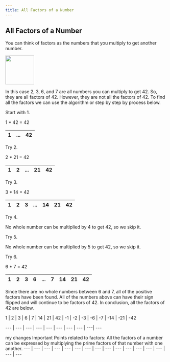 ```yaml
---
title: All Factors of a Number
---
```

## All Factors of a Number

You can think of factors as the numbers that you multiply to get another number.

<img src="https://upload.wikimedia.org/wikipedia/commons/e/e8/Factor_Tree_of_42.png" width="90">

In this case 2, 3, 6, and 7 are all numbers you can multiply to get 42. So, they are all factors of 42. However, they are not all the factors of 42. To find all the factors we can use the algorithm or step by step by process below.

Start with 1. 

1 * 42 = 42

1 | ... | 42
--- | --- | ---

Try 2. 

2 * 21 = 42

1 | 2 | ... | 21 | 42
--- | --- | --- | --- | ---

Try 3. 

3 * 14 = 42

1 | 2 | 3 | ... | 14 | 21 | 42
--- | --- | --- | --- | --- | --- | ---

Try 4.

No whole number can be multiplied by 4 to get 42, so we skip it.

Try 5.

No whole number can be multiplied by 5 to get 42, so we skip it.

Try 6.

6 * 7 = 42


1 | 2 | 3 | 6 | ... | 7 | 14 | 21 | 42
 --- | --- | --- | --- | --- | --- | --- | --- | ---

Since there are no whole numbers between 6 and 7, all of the positive factors have been found. All of the numbers above can have their sign flipped and will continue to be factors of 42. In conclusion, all the factors of 42 are below.

1 | 2 | 3 | 6 | 7 | 14 | 21 | 42 | -1 | -2 | -3 | -6 | -7 | -14 | -21 | -42

 --- | --- | --- | --- | --- | --- | --- | --- | ---| ---
 
 my changes
 Important Points related to factors:
 All the factors of a number can be expressed by multiplying the prime factors of that number with one another.
 --- | --- | --- | --- | --- | --- | --- | --- | --- | --- | --- | --- | --- | --- | --- | ---

